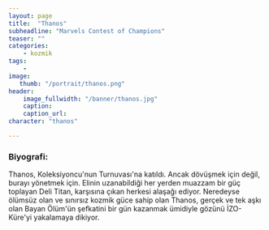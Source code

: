 ```yaml
---
layout: page
title:  "Thanos"
subheadline: "Marvels Contest of Champions"
teaser: ""
categories:
    - kozmik
tags:
    -
image:
   thumb: "/portrait/thanos.png"
header:
    image_fullwidth: "/banner/thanos.jpg"
    caption: 
    caption_url:  
character: "thanos"

---
```


### Biyografi:

Thanos, Koleksiyoncu'nun Turnuvası'na katıldı. Ancak dövüşmek için değil, burayı yönetmek için. Elinin uzanabildiği her yerden muazzam bir güç toplayan Deli Titan, karşısına çıkan herkesi alaşağı ediyor. Neredeyse ölümsüz olan ve sınırsız kozmik güce sahip olan Thanos, gerçek ve tek aşkı olan Bayan Ölüm'ün şefkatini bir gün kazanmak ümidiyle gözünü İZO-Küre'yi yakalamaya dikiyor.
